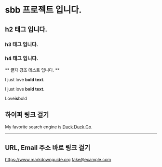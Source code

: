 # sbb 프로젝트 입니다.

## h2 태그 입니다.

### h3 태그 입니다.

### h4 태그 입니다.

** 글자 강조 테스트 입니다. **

I just love **bold text**.

I just love __bold text__.

Love**is**bold



## 하이퍼 링크 걸기 
My favorite search engine is [Duck Duck Go](https://duckduckgo.com "The best search engine for privacy").


---
## URL, Email 주소 바로 링크 걸기
<https://www.markdownguide.org>
<fake@example.com>
